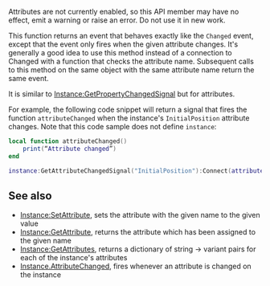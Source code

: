 Attributes are not currently enabled, so this API member may have no effect, emit a warning or raise an error. Do not use it in new work.

This function returns an event that behaves exactly like the `Changed` event, except that the event only fires when the given attribute changes. It's generally a good idea to use this method instead of a connection to Changed with a function that checks the attribute name. Subsequent calls to this method on the same object with the same attribute name return the same event.

It is similar to [Instance:GetPropertyChangedSignal](https://developer.roblox.com/en-us/api-reference/function/Instance/GetPropertyChangedSignal) but for attributes.

For example, the following code snippet will return a signal that fires the function `attributeChanged` when the instance's `InitialPosition` attribute changes. Note that this code sample does not define `instance`:

```lua
local function attributeChanged()
    print(“Attribute changed”)
end

instance:GetAttributeChangedSignal("InitialPosition"):Connect(attributeChanged)
``` 

See also
--------

*   [Instance:SetAttribute](https://developer.roblox.com/en-us/api-reference/function/Instance/SetAttribute), sets the attribute with the given name to the given value
*   [Instance:GetAttribute](https://developer.roblox.com/en-us/api-reference/function/Instance/GetAttribute), returns the attribute which has been assigned to the given name
*   [Instance:GetAttributes](https://developer.roblox.com/en-us/api-reference/function/Instance/GetAttributes), returns a dictionary of string → variant pairs for each of the instance's attributes
*   [Instance.AttributeChanged](https://developer.roblox.com/en-us/api-reference/event/Instance/AttributeChanged), fires whenever an attribute is changed on the instance